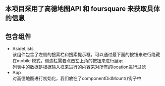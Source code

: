 ## 本项目采用了高德地图API 和 foursquare 来获取具体的信息

## 包含组件
* AsideLists  
  该组件包含了左侧的搜索栏和搜索提示框，可以通过最下面的按钮来进行隐藏  
  在mobile 模式，侧边栏需要点击左上角的按钮来进行展示  
  列表中的数据是根据输入框来进行的内容来对所有的location进行过滤
* App  
  对高德地图进行初始化，我们放在了componentDidMount()钩子中  



